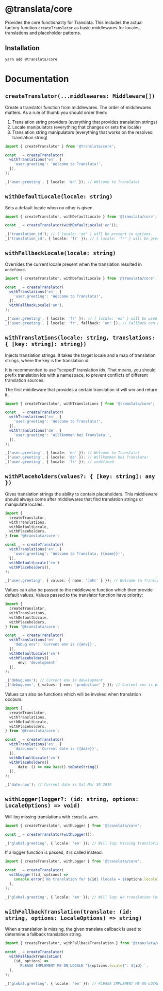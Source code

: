 # @translata/core

Provides the core functionality for Translata. This includes the actual factory function `createTranslator`
as basic middlewares for locales, translations and placeholder patterns.

## Installation

```sh
yarn add @translata/core
```

# Documentation

## `createTranslator(...middlewares: Middleware[])`

Create a translator function from middlewares. The order of middlewares matters.
As a rule of thumb you should order them:

1. Translation string providers (everything that provides translation strings)
2. Locale manipulators (everything that changes or sets the locale)
3. Translation string manipulators (everything that works on the resolved translation string)

```ts
import { createTranslator } from '@translata/core';

const _ = createTranslator(
  withTranslations('en', {
    'user.greeting': 'Welcome to Translata!',
  }),
);

_('user.greeting', { locale: 'en' }); // Welcome to Translata!
```

## `withDefaultLocale(locale: string)`

Sets a default locale when no other is given.

```ts
import { createTranslator, withDefaultLocale } from '@translata/core';

const _ = createTranslator(withDefaultLocale('en'));

_('translation_id'); // { locale: 'en' } will be present in options.
_('translation_id', { locale: 'fr' }); // { locale: 'fr' } will be present in options.
```

## `withFallbackLocale(locale: string)`

Overrides the current locale present when the translation resulted in `undefined`.

```ts
import { createTranslator, withDefaultLocale } from '@translata/core';

const _ = createTranslator(
  withTranslations('en', {
    'user.greeting': 'Welcome to Translata!',
  }),
  withFallbackLocale('en'),
);

_('user.greeting', { locale: 'fr' }); // { locale: 'en' } will be used and result in "Welcome to Translata!"
_('user.greeting', { locale: 'fr', fallback: 'en' }); // Fallback can also be set in options and has priority.
```

## `withTranslations(locale: string, translations: { [key: string]: string})`

Injects translation strings.
It takes the target locale and a map of translation strings, where the key is the translation id.

It is recommended to use "scoped" translation ids. That means, you should prefix translation ids with
a namespace, to prevent conflicts of different translation sources.

The first middleware that provides a certain translation id will win and return it.

```ts
import { createTranslator, withTranslations } from '@translata/core';

const _ = createTranslator(
  withTranslations('en', {
    'user.greeting': 'Welcome to Translata!',
  }),
  withTranslations('de', {
    'user.greeting': 'Willkommen bei Translata!',
  }),
);

_('user.greeting', { locale: 'en' }); // Welcome to Translata!
_('user.greeting', { locale: 'de' }); // Willkommen bei Translata!
_('user.greeting', { locale: 'fr' }); // undefined
```

## `withPlaceholders(values?: { [key: string]: any })`

Gives translation strings the ability to contain placeholders.
This middleware should always come after middlewares that find translation strings or manipulate locales.

```ts
import {
  createTranslator,
  withTranslations,
  withDefaultLocale,
  withPlaceholders,
} from '@translata/core';

const _ = createTranslator(
  withTranslations('en', {
    'user.greeting': 'Welcome to Translata, {{name}}!',
  }),
  withDefaultLocale('en')
  withPlaceholders(),
);

_('user.greeting', { values: { name: 'John' } }); // Welcome to Translata, John!
```

Values can also be passed to the middleware function which then provide default values. Values passed to the translator function
have priority:

```ts
import {
  createTranslator,
  withTranslations,
  withDefaultLocale,
  withPlaceholders,
} from '@translata/core';

const _ = createTranslator(
  withTranslations('en', {
    'debug.env': 'Current env is {{env}}',
  }),
  withDefaultLocale('en')
  withPlaceholders({
      env: 'development'
  }),
);

_('debug.env'); // Current env is development
_('debug.env', { values: { env: 'production' } }); // Current env is production
```

Values can also be functions which will be invoked when translation occours:

```ts
import {
  createTranslator,
  withTranslations,
  withDefaultLocale,
  withPlaceholders,
} from '@translata/core';

const _ = createTranslator(
  withTranslations('en', {
    'date.now': 'Current date is {{date}}',
  }),
  withDefaultLocale('en')
  withPlaceholders({
      date: () => new Date().toDateString()
  }),
);

_('date.now'); // Current date is Sat Mar 30 2019
```

## `withLogger(logger?: (id: string, options: LocaleOptions) => void)`

Will log missing translations with `console.warn`.

```ts
import { createTranslator, withLogger } from '@translata/core';

const _ = createTranslator(withLogger());

_('global.greeting', { locale: 'en' }); // Will log: Missing translation for "global.greeting" on locale "en"
```

If a logger function is passed, it is called instead.

```ts
import { createTranslator, withLogger } from '@translata/core';

const _ = createTranslator(
  withLogger((id, options) =>
    console.error(`No translation for ${id} (locale = ${options.locale})!`),
  ),
);

_('global.greeting', { locale: 'en' }); // Will log: No translation for global.greeting (locale = en)!
```

## `withFallbackTranslation(translate: (id: string, options: LocaleOptions) => string)`

When a translation is missing, the given translate callback is used to determine a fallback translation string.

```ts
import { createTranslator, withFallbackTranslation } from '@translata/core';

const _ = createTranslator(
  withFallbackTranslation(
    (id, options) =>
      `PLEASE IMPLEMENT ME ON LOCALE "${options.locale}": ${id} `,
  ),
);

_('global.greeting', { locale: 'en' }); // PLEASE IMPLEMENT ME ON LOCALE "en": global.greeting
```
